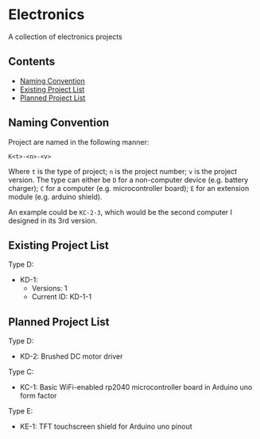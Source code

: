 # Electronics
A collection of electronics projects

## Contents
- [Naming Convention](#naming-convention)
- [Existing Project List](#existing-project-list)
- [Planned Project List](#planned-project-list)

## Naming Convention
Project are named in the following manner:

`K<t>-<n>-<v>`

Where `t` is the type of project; `n` is the project number; `v` is the project version. The type can either be `D` for a non-computer device (e.g. battery charger); `C` for a computer (e.g. microcontroller board); `E` for an extension module (e.g. arduino shield).

An example could be `KC-2-3`, which would be the second computer I designed in its 3rd version.

## Existing Project List

Type D:
- KD-1:
    - Versions: 1
    - Current ID: KD-1-1

## Planned Project List

Type D:
- KD-2: Brushed DC motor driver

Type C:
- KC-1: Basic WiFi-enabled rp2040 microcontroller board in Arduino uno form factor

Type E:
- KE-1: TFT touchscreen shield for Arduino uno pinout